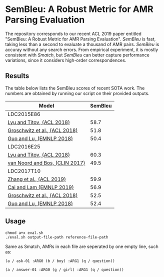 # SemBleu: A Robust Metric for AMR Parsing Evaluation

The repository corresponds to our recent ACL 2019 paper entitled "SemBleu: A Robust Metric for AMR Parsing Evaluation".
*SemBleu* is fast, taking less than a second to evaluate a thousand of AMR pairs.
*SemBleu* is accuray without any search errors.
From empirical experiment, it is mostly consistent with *Smatch*, but *SemBleu* can better capture performance variations, since it considers high-order correspondences.

## Results

The table below lists the SemBleu scores of recent SOTA work. The numbers are obtained by running our script on their provided outputs.

| Model | SemBleu |
|---|---|
| LDC2015E86 ||
| [Lyu and Titov, (ACL 2018)](https://www.aclweb.org/anthology/P18-1037) | 58.7 |
| [Groschwitz et al., (ACL 2018)](https://www.aclweb.org/anthology/P18-1170) | 51.8 |
| [Guo and Lu, (EMNLP 2018)](https://www.aclweb.org/anthology/D18-1198) | 50.4 |
| LDC2016E25 ||
| [Lyu and Titov, (ACL 2018)](https://www.aclweb.org/anthology/P18-1037) | 60.3 |
| [van Noord and Bos, (CLIN 2017)](https://arxiv.org/abs/1705.09980) | 49.5 |
| LDC2017T10 ||
| [Zhang et al., (ACL 2019)](https://www.aclweb.org/anthology/P19-1009) | 59.9 |
| [Cai and Lam (EMNLP 2019)]() | 56.9 |
| [Groschwitz et al., (ACL 2018)](https://www.aclweb.org/anthology/P18-1170) | 52.5 |
| [Guo and Lu, (EMNLP 2018)](https://www.aclweb.org/anthology/D18-1198) | 52.4 |

## Usage

```
chmod a+x eval.sh
./eval.sh output-file-path reference-file-path
```

Same as Smatch, AMRs in each file are seperated by one empty line, such as:

```
(a / ask-01 :ARG0 (b / boy) :ARG1 (q / question))

(a / answer-01 :ARG0 (g / girl) :ARG1 (q / question))

```
